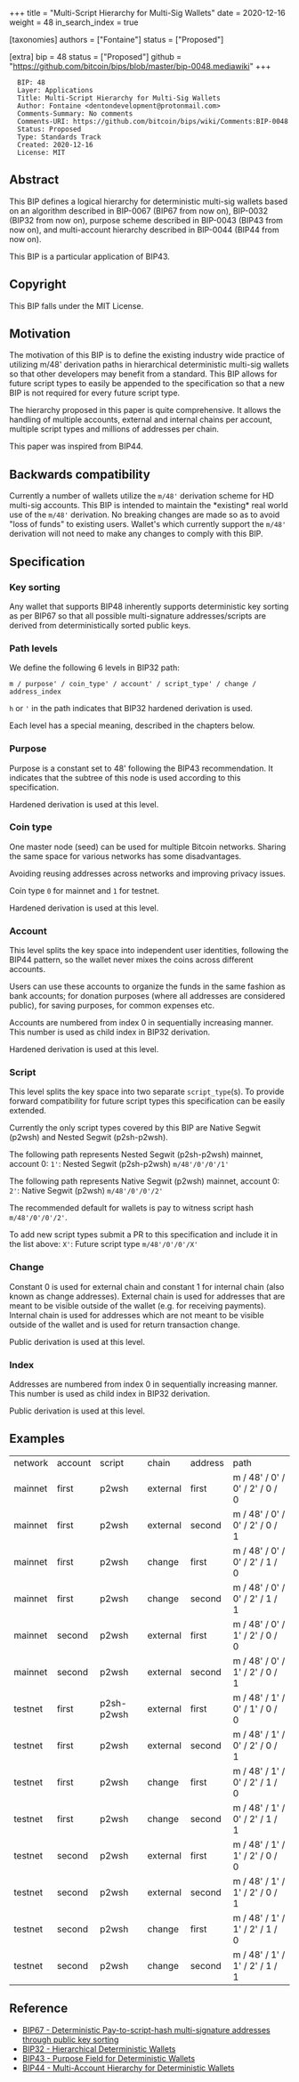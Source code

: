 +++
title = "Multi-Script Hierarchy for Multi-Sig Wallets"
date = 2020-12-16
weight = 48
in_search_index = true

[taxonomies]
authors = ["Fontaine"]
status = ["Proposed"]

[extra]
bip = 48
status = ["Proposed"]
github = "https://github.com/bitcoin/bips/blob/master/bip-0048.mediawiki"
+++

``` 
  BIP: 48
  Layer: Applications
  Title: Multi-Script Hierarchy for Multi-Sig Wallets
  Author: Fontaine <dentondevelopment@protonmail.com>
  Comments-Summary: No comments
  Comments-URI: https://github.com/bitcoin/bips/wiki/Comments:BIP-0048
  Status: Proposed
  Type: Standards Track
  Created: 2020-12-16
  License: MIT
```

## Abstract

This BIP defines a logical hierarchy for deterministic multi-sig wallets
based on an algorithm described in BIP-0067 (BIP67 from now on),
BIP-0032 (BIP32 from now on), purpose scheme described in BIP-0043
(BIP43 from now on), and multi-account hierarchy described in BIP-0044
(BIP44 from now on).

This BIP is a particular application of BIP43.

## Copyright

This BIP falls under the MIT License.

## Motivation

The motivation of this BIP is to define the existing industry wide
practice of utilizing m/48' derivation paths in hierarchical
deterministic multi-sig wallets so that other developers may benefit
from a standard. This BIP allows for future script types to easily be
appended to the specification so that a new BIP is not required for
every future script type.

The hierarchy proposed in this paper is quite comprehensive. It allows
the handling of multiple accounts, external and internal chains per
account, multiple script types and millions of addresses per chain.

This paper was inspired from BIP44.

## Backwards compatibility

Currently a number of wallets utilize the ‎`m/48'` derivation scheme for
HD multi-sig accounts. This BIP is intended to maintain the \*existing\*
real world use of the ‎`m/48'` derivation. No breaking changes are made
so as to avoid "loss of funds" to existing users. Wallet's which
currently support the ‎`m/48'` derivation will not need to make any
changes to comply with this BIP.

## Specification

### Key sorting

Any wallet that supports BIP48 inherently supports deterministic key
sorting as per BIP67 so that all possible multi-signature
addresses/scripts are derived from deterministically sorted public keys.

### Path levels

We define the following 6 levels in BIP32 path:

    m / purpose' / coin_type' / account' / script_type' / change / address_index

`h` or `'` in the path indicates that BIP32 hardened derivation is used.

Each level has a special meaning, described in the chapters below.

### Purpose

Purpose is a constant set to 48' following the BIP43 recommendation. It
indicates that the subtree of this node is used according to this
specification.

Hardened derivation is used at this level.

### Coin type

One master node (seed) can be used for multiple Bitcoin networks.
Sharing the same space for various networks has some disadvantages.

Avoiding reusing addresses across networks and improving privacy issues.

Coin type `0` for mainnet and `1` for testnet.

Hardened derivation is used at this level.

### Account

This level splits the key space into independent user identities,
following the BIP44 pattern, so the wallet never mixes the coins across
different accounts.

Users can use these accounts to organize the funds in the same fashion
as bank accounts; for donation purposes (where all addresses are
considered public), for saving purposes, for common expenses etc.

Accounts are numbered from index 0 in sequentially increasing manner.
This number is used as child index in BIP32 derivation.

Hardened derivation is used at this level.

### Script

This level splits the key space into two separate `script_type`(s). To
provide forward compatibility for future script types this specification
can be easily extended.

Currently the only script types covered by this BIP are Native Segwit
(p2wsh) and Nested Segwit (p2sh-p2wsh).

The following path represents Nested Segwit (p2sh-p2wsh) mainnet,
account 0: `1'`: Nested Segwit (p2sh-p2wsh) `m/48'/0'/0'/1'`</br>

The following path represents Native Segwit (p2wsh) mainnet, account 0:
`2'`: Native Segwit (p2wsh) `m/48'/0'/0'/2'`</br>

The recommended default for wallets is pay to witness script hash
`m/48'/0'/0'/2'`.

To add new script types submit a PR to this specification and include it
in the list above: `X'`: Future script type `m/48'/0'/0'/X'`</br>

### Change

Constant 0 is used for external chain and constant 1 for internal chain
(also known as change addresses). External chain is used for addresses
that are meant to be visible outside of the wallet (e.g. for receiving
payments). Internal chain is used for addresses which are not meant to
be visible outside of the wallet and is used for return transaction
change.

Public derivation is used at this level.

### Index

Addresses are numbered from index 0 in sequentially increasing manner.
This number is used as child index in BIP32 derivation.

Public derivation is used at this level.

## Examples

|         |         |            |          |         |                                |
| ------- | ------- | ---------- | -------- | ------- | ------------------------------ |
| network | account | script     | chain    | address | path                           |
| mainnet | first   | p2wsh      | external | first   | m / 48' / 0' / 0' / 2' / 0 / 0 |
| mainnet | first   | p2wsh      | external | second  | m / 48' / 0' / 0' / 2' / 0 / 1 |
| mainnet | first   | p2wsh      | change   | first   | m / 48' / 0' / 0' / 2' / 1 / 0 |
| mainnet | first   | p2wsh      | change   | second  | m / 48' / 0' / 0' / 2' / 1 / 1 |
| mainnet | second  | p2wsh      | external | first   | m / 48' / 0' / 1' / 2' / 0 / 0 |
| mainnet | second  | p2wsh      | external | second  | m / 48' / 0' / 1' / 2' / 0 / 1 |
| testnet | first   | p2sh-p2wsh | external | first   | m / 48' / 1' / 0' / 1' / 0 / 0 |
| testnet | first   | p2wsh      | external | second  | m / 48' / 1' / 0' / 2' / 0 / 1 |
| testnet | first   | p2wsh      | change   | first   | m / 48' / 1' / 0' / 2' / 1 / 0 |
| testnet | first   | p2wsh      | change   | second  | m / 48' / 1' / 0' / 2' / 1 / 1 |
| testnet | second  | p2wsh      | external | first   | m / 48' / 1' / 1' / 2' / 0 / 0 |
| testnet | second  | p2wsh      | external | second  | m / 48' / 1' / 1' / 2' / 0 / 1 |
| testnet | second  | p2wsh      | change   | first   | m / 48' / 1' / 1' / 2' / 1 / 0 |
| testnet | second  | p2wsh      | change   | second  | m / 48' / 1' / 1' / 2' / 1 / 1 |

## Reference

  - [BIP67 - Deterministic Pay-to-script-hash multi-signature addresses
    through public key sorting](bip-0067.mediawiki "wikilink")
  - [BIP32 - Hierarchical Deterministic
    Wallets](bip-0032.mediawiki "wikilink")
  - [BIP43 - Purpose Field for Deterministic
    Wallets](bip-0043.mediawiki "wikilink")
  - [BIP44 - Multi-Account Hierarchy for Deterministic
    Wallets](bip-0044.mediawiki "wikilink")
